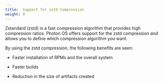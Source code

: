 ```yaml
---
title:  Support for zstd Compression
weight: 9
---
```


Zstandard (zstd) is a fast compression algorithm that provides high compression ratios. Photon OS offers support for the zstd compression and allows you to define which compression algorithm you want. 

By using the zstd compression, the following benefits are seen:

- Faster installation of RPMs and the overall system


- Faster builds


- Reduction in the size of artifacts created